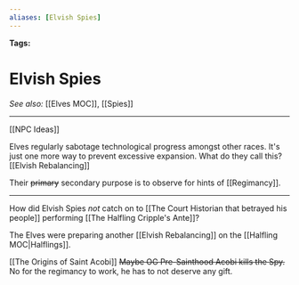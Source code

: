 ```yaml
---
aliases: [Elvish Spies]
---
```


**Tags:** 
# Elvish Spies
*See also:* [[Elves MOC]], [[Spies]]
___
[[NPC Ideas]]

Elves regularly sabotage technological progress amongst other races. It's just one more way to prevent excessive expansion. What do they call this? [[Elvish Rebalancing]]

Their ~~primary~~ secondary purpose is to observe for hints of [[Regimancy]]. 

___

How did Elvish Spies *not* catch on to [[The Court Historian that betrayed his people]] performing [[The Halfling Cripple's Ante]]?

The Elves were preparing another [[Elvish Rebalancing]] on the [[Halfling MOC|Halflings]].

[[The Origins of Saint Acobi]] ~~Maybe OG Pre-Sainthood Acobi kills the Spy.~~ No for the regimancy to work, he has to not deserve any gift.